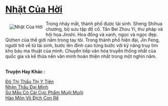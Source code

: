 <a href="https://truyentiki.com/nhat-cua-hoi.33584/" title="Nhặt Của Hời"><h1>Nhặt Của Hời</h1></a><div style="display:table"><img align="right" style="float: left; padding: 10px;" src="https://truyentiki.com/a/img/str/src/33584.jpg" alt="Nhặt Của Hời">Trong nháy mắt, thành phố được tái sinh. Sheng Shihua chương, bộ sưu tập đồ cổ. Tần Bei Zhou Yi, thư pháp và hội họa Jinshi. Hoa đồng và xanh, ngọc và ngọc đẹp. Qizhen của thế giới nằm trong tay tôi. Trong thành phố hiện đại, Jin Feng, người trở về từ tái sinh, bước lên đỉnh cao từng bước với kỹ năng truy tìm kho báu ma thuật của mình. Chuyển tiếp văn hóa truyền thống nhất của quốc gia và kế thừa nền văn minh hoàn thiện nhất trong một nghìn năm.</div><p><br><b>Truyện Hay Khác :</b></p><a href="https://truyentiki.com/do-thi-thau-thi-y-tien.33583/" alt="Đô Thị Thấu Thị Y Tiên">Đô Thị Thấu Thị Y Tiên</a><br/><a href="https://github.com/nownovels/top500/tree/master/truyenhay/33675/" alt="Nhận Thầu Đại Minh">Nhận Thầu Đại Minh</a><br/><a href="https://www.wattpad.com/story/227870052-s-mu-c-ci-cc-phm-mui-mui" alt="Sư Mẫu Có Cái Cực Phẩm Muội Muội">Sư Mẫu Có Cái Cực Phẩm Muội Muội</a><br/><a href="https://truyentiki.wordpress.com/2020/06/08/hao-mon-vo-dich-con-re/" alt="Hào Môn Vô Địch Con Rể">Hào Môn Vô Địch Con Rể</a><br/>
